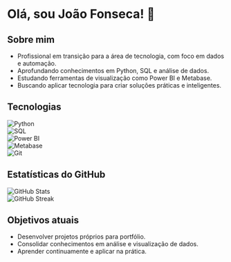 # Olá, sou João Fonseca! 👋  

## Sobre mim  
- Profissional em transição para a área de tecnologia, com foco em dados e automação.  
- Aprofundando conhecimentos em Python, SQL e análise de dados.  
- Estudando ferramentas de visualização como Power BI e Metabase.  
- Buscando aplicar tecnologia para criar soluções práticas e inteligentes.  

## Tecnologias  
![Python](https://img.shields.io/badge/Python-3776AB?style=for-the-badge&logo=python&logoColor=white)  
![SQL](https://img.shields.io/badge/SQL-003B57?style=for-the-badge&logo=postgresql&logoColor=white)  
![Power BI](https://img.shields.io/badge/PowerBI-F2C811?style=for-the-badge&logo=powerbi&logoColor=black)  
![Metabase](https://img.shields.io/badge/Metabase-1A73E8?style=for-the-badge&logo=metabase&logoColor=white)  
![Git](https://img.shields.io/badge/Git-F05032?style=for-the-badge&logo=git&logoColor=white)  

## Estatísticas do GitHub  
![GitHub Stats](https://github-readme-stats.vercel.app/api?username=joaofonsecan3&show_icons=true&theme=radical)  
![GitHub Streak](https://github-readme-streak-stats.herokuapp.com/?user=joaofonsecan3&theme=radical)  

## Objetivos atuais  
- Desenvolver projetos próprios para portfólio.  
- Consolidar conhecimentos em análise e visualização de dados.  
- Aprender continuamente e aplicar na prática.


